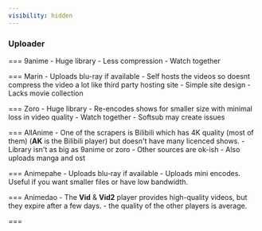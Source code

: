 ```yaml
---
visibility: hidden
---
```


### Uploader

=== 9anime
    - Huge library
    - Less compression
    - Watch together

=== Marin
    - Uploads blu-ray if available
    - Self hosts the videos so doesnt compress the video a lot like third party hosting site
    - Simple site design
    - Lacks movie collection

=== Zoro
    - Huge library
    - Re-encodes shows for smaller size with minimal loss in video quality
    - Watch together
    - Softsub may create issues

=== AllAnime
    - One of the scrapers is Bilibili which has 4K quality (most of them) (**AK** is the Bilibili player) but doesn't have many licenced shows.
    - Library isn't as big as 9anime or zoro
    - Other sources are ok-ish
    - Also uploads manga and ost

=== Animepahe
    - Uploads blu-ray if available
    - Uploads mini encodes. Useful if you want smaller files or have low bandwidth.

=== Animedao
	- The **Vid** & **Vid2** player provides high-quality videos, but they expire after a few days.
	- the quality of the other players is average.

===